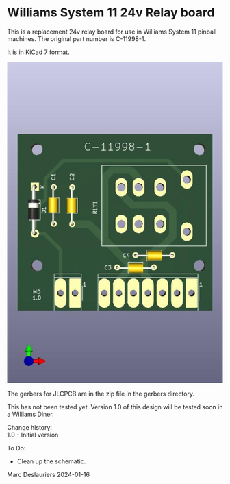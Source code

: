 # Williams System 11 24v Relay board

This is a replacement 24v relay board for use in Williams System 11
pinball machines. The original part number is C-11998-1.

It is in KiCad 7 format.

![Render of PCB](docs/sys11-c11998-relay.jpg)

The gerbers for JLCPCB are in the zip file in the gerbers directory.

This has not been tested yet. Version 1.0 of this design will be tested
soon in a Williams Diner.

Change history:  
1.0 - Initial version  

To Do:  
- Clean up the schematic.  

Marc Deslauriers
2024-01-16
